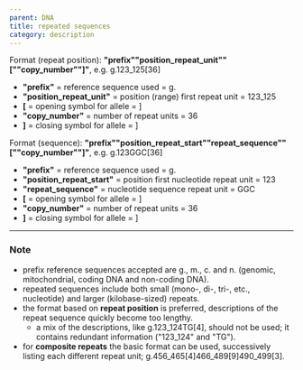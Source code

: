 ```yaml
---
parent: DNA
title: repeated sequences
category: description
---
```


Format (repeat position):   **"prefix""position_repeat_unit""[""copy_number""]"**,  e.g. g.123_125[36]

*	**"prefix"**  =  reference sequence used  =  g.<br>
*	**"position_repeat_unit"**  =  position (range) first repeat unit  =  123_125<br>
*	**[**  =  opening symbol for allele  =  ]<br>
*	**"copy_number"**  =  number of repeat units  =  36<br>
*	**]**  =  closing symbol for allele  =  ]

Format (sequence):   **"prefix""position_repeat_start""repeat_sequence""[""copy_number""]"**,  e.g. g.123GGC[36]

*	**"prefix"**  =  reference sequence used  =  g.<br>
*	**"position_repeat_start"**  =  position first nucleotide repeat unit  =  123<br>
*	**"repeat_sequence"**  =  nucleotide sequence repeat unit  =  GGC<br>
*	**[**  =  opening symbol for allele  =  ]<br>
*	**"copy_number"**  =  number of repeat units  =  36<br>
*	**]**  =  closing symbol for allele  =  ]

---

### Note

*	prefix</b> reference sequences accepted are g., m., c. and n. (genomic, mitochondrial, coding DNA and non-coding DNA).
*	repeated sequences include both small (mono-, di-, tri-, etc., nucleotide) and larger (kilobase-sized) repeats. 
*	the format based on **repeat position** is preferred, descriptions of the repeat sequence quickly become too lengthy.
	*	a mix of the descriptions, like g.123_124TG[4], should not be used; it contains redundant information ("123_124" and "TG"). 
*	for **composite repeats** the basic format can be used, successively listing each different repeat unit; g.456_465[4]466_489[9]490_499[3].
